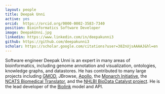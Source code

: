 ```yaml
---
layout: people
title: Deepak Unni
active: yes
orcid:  https://orcid.org/0000-0002-3583-7340
position: Bioinformatics Software Developer
image: DeepakUnni.jpg
linkedin: https://www.linkedin.com/in/deepakunni3
github: https://github.com/deepakunni3
scholar: https://scholar.google.com/citations?user=38ZnUjsAAAAJ&hl=en
---
```


Software engineer Deepak Unni is an expert in many areas of bioinformatics, including genome annotation and visualization, ontologies, knowledge graphs, and datastores.
He has contributed to many large projects including [GMOD](/project/gmod), JBrowse, [Apollo](/software/apollo), the [Monarch Initiative](/project/monarch), the [NCATS Biomedical Translator](/project/ncats-translator), and the [NHLBI BioData Catalyst project](/project/data-commons/). He is the lead developer of the [Biolink](/software/biolink) model and API.

